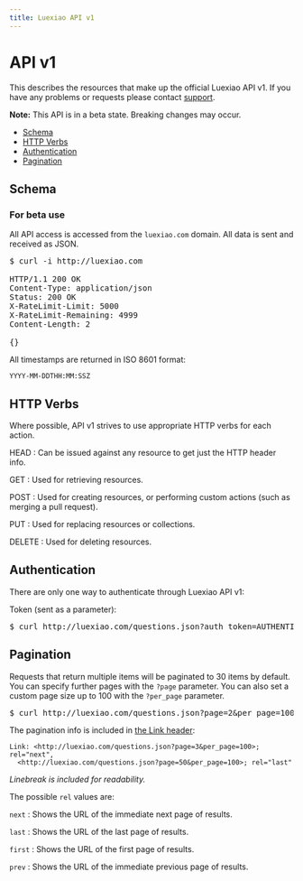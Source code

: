```yaml
---
title: Luexiao API v1
---
```


# API v1

This describes the resources that make up the official Luexiao API v1. If
you have any problems or requests please contact
[support](mailto:vvdpzz@gmail.com?subject=APIv1).

**Note:** This API is in a beta state. Breaking changes may occur.

* <a href="#schema">Schema</a>
* <a href="#http-verbs">HTTP Verbs</a>
* <a href="#authentication">Authentication</a>
* <a href="#pagination">Pagination</a>

## Schema

### For beta use
All API access is accessed from the `luexiao.com`
domain.  All data is sent and received as JSON.

<pre class="terminal">
$ curl -i http://luexiao.com

HTTP/1.1 200 OK
Content-Type: application/json
Status: 200 OK
X-RateLimit-Limit: 5000
X-RateLimit-Remaining: 4999
Content-Length: 2

{}
</pre>

All timestamps are returned in ISO 8601 format:

    YYYY-MM-DDTHH:MM:SSZ

## HTTP Verbs

Where possible, API v1 strives to use appropriate HTTP verbs for each
action.

HEAD
: Can be issued against any resource to get just the HTTP header info.

GET
: Used for retrieving resources.

POST
: Used for creating resources, or performing custom actions (such as
merging a pull request).

PUT
: Used for replacing resources or collections.

DELETE
: Used for deleting resources.

## Authentication

There are only one way to authenticate through Luexiao API v1:

Token (sent as a parameter):

<pre class="terminal">
$ curl http://luexiao.com/questions.json?auth_token=AUTHENTICATION_TOKEN
</pre>

## Pagination

Requests that return multiple items will be paginated to 30 items by
default.  You can specify further pages with the `?page` parameter.  You
can also set a custom page size up to 100 with the `?per_page` parameter.

<pre class="terminal">
$ curl http://luexiao.com/questions.json?page=2&per_page=100
</pre>

The pagination info is included in [the Link header](http://www.w3.org/Protocols/9707-link-header.html):

    Link: <http://luexiao.com/questions.json?page=3&per_page=100>; rel="next",
      <http://luexiao.com/questions.json?page=50&per_page=100>; rel="last"

_Linebreak is included for readability._

The possible `rel` values are:

`next`
: Shows the URL of the immediate next page of results.

`last`
: Shows the URL of the last page of results.

`first`
: Shows the URL of the first page of results.

`prev`
: Shows the URL of the immediate previous page of results.